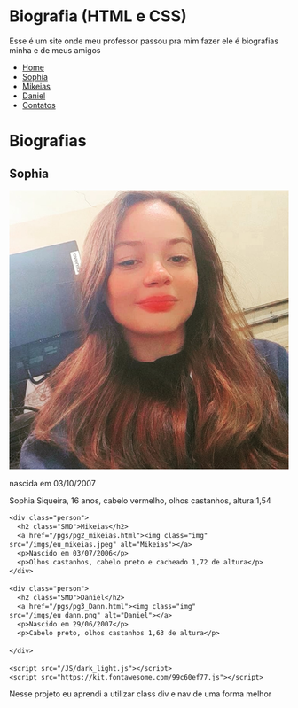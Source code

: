 # Biografia (HTML e CSS)
Esse é um site onde meu professor passou pra mim fazer ele é biografias minha e de meus amigos

<!DOCTYPE html>
<html lang="en">

<head>
  <meta charset="UTF-8">
  <meta name="viewport" content="width=device-width, initial-scale=1.0">
  <link rel="stylesheet" href="pgs/style.css">
  <link rel="stylesheet" href="/pgs/custum_navegação.css">
  <title>Document</title>
</head>

<body>
  <nav>
    <ul class="menu">
      <li><a href="/home.html">Home</a></li>
      <li><a href="pgs/pg1_sophia.html">Sophia</a></li>
      <li><a href="pgs/pg2_mikeias.html">Mikeias</a></li>
      <li><a href="pgs/pg3_Dann.html">Daniel</a></li>
      <li><a href="pgs/pg4_Contatos.html">Contatos</a></li>
    </ul>
  </nav>
    <h1>Biografias</h1>
    <div class="person">
      <h2 class="SMD">Sophia</h2>
      <a href="/pgs/pg1_sophia.html"><img class="img" src="/imgs/eu_sophia.jpeg" alt="Sophia"></a>
      <p>nascida em 03/10/2007</p>
      <p>Sophia Siqueira, 16 anos, cabelo vermelho, olhos castanhos, altura:1,54</p>
    </div>

    <div class="person">
      <h2 class="SMD">Mikeias</h2>
      <a href="/pgs/pg2_mikeias.html"><img class="img" src="/imgs/eu_mikeias.jpeg" alt="Mikeias"></a>
      <p>Nascido em 03/07/2006</p>
      <p>Olhos castanhos, cabelo preto e cacheado 1,72 de altura</p>
    </div>

    <div class="person">
      <h2 class="SMD">Daniel</h2>
      <a href="/pgs/pg3_Dann.html"><img class="img" src="/imgs/eu_dann.png" alt="Daniel"></a>
      <p>Nascido em 29/06/2007</p>
      <p>Cabelo preto, olhos castanhos 1,63 de altura</p>

    </div>

    <script src="/JS/dark_light.js"></script>
    <script src="https://kit.fontawesome.com/99c60ef77.js"></script>
  </body>

</html>

Nesse projeto eu aprendi a utilizar class div e nav de uma forma melhor
